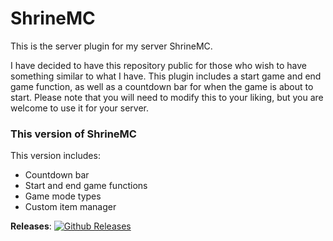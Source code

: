 # ShrineMC

This is the server plugin for my server ShrineMC.

I have decided to have this repository public for those who wish to have something similar to what I have. This plugin includes a start game and end game function, as well as a countdown bar for when the game is about to start. Please note that you will need to modify this to your liking, but you are welcome to use it for your server.

### This version of ShrineMC
This version includes:
- Countdown bar
- Start and end game functions
- Game mode types
- Custom item manager

**Releases**: [![Github Releases](https://img.shields.io/github/downloads/voltywolty/ShrineMC/total.svg)](https://github.com/voltywolty/ShrineMC/releases)
